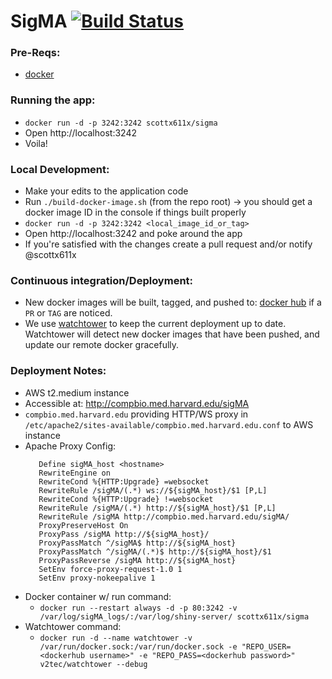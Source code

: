# SigMA [![Build Status](https://travis-ci.org/parklab/SigMA.svg?branch=master)](https://travis-ci.org/parklab/SigMA)

### Pre-Reqs: 
- [docker](https://docs.docker.com/engine/installation/)

### Running the app:
- `docker run -d -p 3242:3242 scottx611x/sigma`
- Open http://localhost:3242
- Voila!

### Local Development:
- Make your edits to the application code
- Run `./build-docker-image.sh` (from the repo root) -> you should get a docker image ID in the console if things built properly
- `docker run -d -p 3242:3242 <local_image_id_or_tag>`
- Open http://localhost:3242 and poke around the app
- If you're satisfied with the changes create a pull request and/or notify @scottx611x

### Continuous integration/Deployment:
- New docker images will be built, tagged, and pushed to: [docker hub](https://hub.docker.com/r/scottx611x/sigma/) if a `PR` or `TAG` are noticed.
- We use [watchtower](https://github.com/v2tec/watchtower) to keep the current deployment up to date. Watchtower will detect new docker images that have been pushed, and update our remote docker gracefully.


### Deployment Notes:
- AWS t2.medium instance
- Accessible at: http://compbio.med.harvard.edu/sigMA
- `compbio.med.harvard.edu` providing HTTP/WS proxy in `/etc/apache2/sites-available/compbio.med.harvard.edu.conf` to AWS instance
- Apache Proxy Config:
  ```
     Define sigMA_host <hostname>
     RewriteEngine on
     RewriteCond %{HTTP:Upgrade} =websocket
     RewriteRule /sigMA/(.*) ws://${sigMA_host}/$1 [P,L]
     RewriteCond %{HTTP:Upgrade} !=websocket
     RewriteRule /sigMA/(.*) http://${sigMA_host}/$1 [P,L]
     RewriteRule /sigMA http://compbio.med.harvard.edu/sigMA/
     ProxyPreserveHost On
     ProxyPass /sigMA http://${sigMA_host}/
     ProxyPassMatch ^/sigMA$ http://${sigMA_host}
     ProxyPassMatch ^/sigMA/(.*)$ http://${sigMA_host}/$1
     ProxyPassReverse /sigMA http://${sigMA_host}
     SetEnv force-proxy-request-1.0 1
     SetEnv proxy-nokeepalive 1
  ```  
- Docker container w/ run command: 
    + `docker run --restart always -d -p 80:3242 -v /var/log/sigMA_logs/:/var/log/shiny-server/ scottx611x/sigma`
- Watchtower command:
    + `docker run -d --name watchtower -v /var/run/docker.sock:/var/run/docker.sock -e "REPO_USER=<dockerhub username>" -e "REPO_PASS=<dockerhub password>" v2tec/watchtower --debug`
